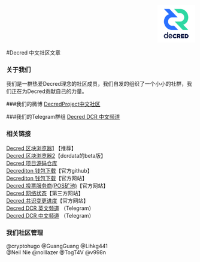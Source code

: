<p align="right">
  <img width="100" height="100" src="assets/images/transparent background - vertical - positive - full color@2x.png">
</p> 
#Decred 中文社区文章

### 关于我们
我们是一群热爱Decred理念的社区成员，我们自发的组织了一个小小的社群，我们正在为Decred贡献自己的力量。

###我们的微博
[DecredProject中文社区](https://weibo.cn/6824123103)

###我们的Telegram群组
[Decred DCR 中文频道](https://t.me/decred_cn) 

### 相关链接
[Decred 区块浏览器1](https://explorer.dcrdata.org) 【推荐】<br/>
[Decred 区块浏览器2](https://beta.dcrdata.org)【dcrdata的beta版】<br/>
[Decred 项目源码仓库](https://github.com/decred)<br/>
[Decrediton 钱包下载](https://github.com/decred/decred-binaries/releases)【官方github】<br/>
[Decrediton 钱包下载](https://www.decred.org/downloads)【官方网站】<br/>
[Decred 投票服务商(POS矿池)](https://www.decred.org/vsp/)【官方网站】<br/>
[Decred 网络状态](https://dcred.eu/home)【第三方网站】<br/>
[Decred 共识变更进度](https://voting.decred.org)【官方网站】<br/>
[Decred DCR 英文频道](https://t.me/Decred) （Telegram）<br/>
[Decred DCR 中文频道](https://t.me/decred_cn) （Telegram）
### 我们社区管理
  @cryptohugo @GuangGuang @Lihkg441  <br/>
  @Neil Nie @nolllazer @TogT4V @v998n<br/>

